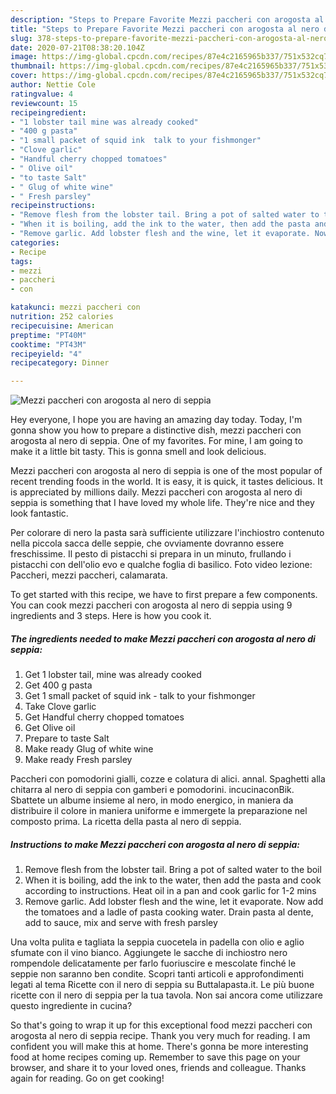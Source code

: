 ```yaml
---
description: "Steps to Prepare Favorite Mezzi paccheri con arogosta al nero di seppia"
title: "Steps to Prepare Favorite Mezzi paccheri con arogosta al nero di seppia"
slug: 378-steps-to-prepare-favorite-mezzi-paccheri-con-arogosta-al-nero-di-seppia
date: 2020-07-21T08:38:20.104Z
image: https://img-global.cpcdn.com/recipes/87e4c2165965b337/751x532cq70/mezzi-paccheri-con-arogosta-al-nero-di-seppia-recipe-main-photo.jpg
thumbnail: https://img-global.cpcdn.com/recipes/87e4c2165965b337/751x532cq70/mezzi-paccheri-con-arogosta-al-nero-di-seppia-recipe-main-photo.jpg
cover: https://img-global.cpcdn.com/recipes/87e4c2165965b337/751x532cq70/mezzi-paccheri-con-arogosta-al-nero-di-seppia-recipe-main-photo.jpg
author: Nettie Cole
ratingvalue: 4
reviewcount: 15
recipeingredient:
- "1 lobster tail mine was already cooked"
- "400 g pasta"
- "1 small packet of squid ink  talk to your fishmonger"
- "Clove garlic"
- "Handful cherry chopped tomatoes"
- " Olive oil"
- "to taste Salt"
- " Glug of white wine"
- " Fresh parsley"
recipeinstructions:
- "Remove flesh from the lobster tail. Bring a pot of salted water to the boil"
- "When it is boiling, add the ink to the water, then add the pasta and cook according to instructions. Heat oil in a pan and cook garlic for 1-2 mins"
- "Remove garlic. Add lobster flesh and the wine, let it evaporate. Now add the tomatoes and a ladle of pasta cooking water. Drain pasta al dente, add to sauce, mix and serve with fresh parsley"
categories:
- Recipe
tags:
- mezzi
- paccheri
- con

katakunci: mezzi paccheri con 
nutrition: 252 calories
recipecuisine: American
preptime: "PT40M"
cooktime: "PT43M"
recipeyield: "4"
recipecategory: Dinner

---
```



![Mezzi paccheri con arogosta al nero di seppia](https://img-global.cpcdn.com/recipes/87e4c2165965b337/751x532cq70/mezzi-paccheri-con-arogosta-al-nero-di-seppia-recipe-main-photo.jpg)

Hey everyone, I hope you are having an amazing day today. Today, I'm gonna show you how to prepare a distinctive dish, mezzi paccheri con arogosta al nero di seppia. One of my favorites. For mine, I am going to make it a little bit tasty. This is gonna smell and look delicious.

Mezzi paccheri con arogosta al nero di seppia is one of the most popular of recent trending foods in the world. It is easy, it is quick, it tastes delicious. It is appreciated by millions daily. Mezzi paccheri con arogosta al nero di seppia is something that I have loved my whole life. They're nice and they look fantastic.

Per colorare di nero la pasta sarà sufficiente utilizzare l&#39;inchiostro contenuto nella piccola sacca delle seppie, che ovviamente dovranno essere freschissime. Il pesto di pistacchi si prepara in un minuto, frullando i pistacchi con dell&#39;olio evo e qualche foglia di basilico. Foto video lezione: Paccheri, mezzi paccheri, calamarata.


To get started with this recipe, we have to first prepare a few components. You can cook mezzi paccheri con arogosta al nero di seppia using 9 ingredients and 3 steps. Here is how you cook it.

<!--inarticleads1-->

##### The ingredients needed to make Mezzi paccheri con arogosta al nero di seppia:

1. Get 1 lobster tail, mine was already cooked
1. Get 400 g pasta
1. Get 1 small packet of squid ink - talk to your fishmonger
1. Take Clove garlic
1. Get Handful cherry chopped tomatoes
1. Get  Olive oil
1. Prepare to taste Salt
1. Make ready  Glug of white wine
1. Make ready  Fresh parsley


Paccheri con pomodorini gialli, cozze e colatura di alici. annal. Spaghetti alla chitarra al nero di seppia con gamberi e pomodorini. incucinaconBik. Sbattete un albume insieme al nero, in modo energico, in maniera da distribuire il colore in maniera uniforme e immergete la preparazione nel composto prima. La ricetta della pasta al nero di seppia. 

<!--inarticleads2-->

##### Instructions to make Mezzi paccheri con arogosta al nero di seppia:

1. Remove flesh from the lobster tail. Bring a pot of salted water to the boil
1. When it is boiling, add the ink to the water, then add the pasta and cook according to instructions. Heat oil in a pan and cook garlic for 1-2 mins
1. Remove garlic. Add lobster flesh and the wine, let it evaporate. Now add the tomatoes and a ladle of pasta cooking water. Drain pasta al dente, add to sauce, mix and serve with fresh parsley


Una volta pulita e tagliata la seppia cuocetela in padella con olio e aglio sfumate con il vino bianco. Aggiungete le sacche di inchiostro nero rompendole delicatamente per farlo fuoriuscire e mescolate finché le seppie non saranno ben condite. Scopri tanti articoli e approfondimenti legati al tema Ricette con il nero di seppia su Buttalapasta.it. Le più buone ricette con il nero di seppia per la tua tavola. Non sai ancora come utilizzare questo ingrediente in cucina? 

So that's going to wrap it up for this exceptional food mezzi paccheri con arogosta al nero di seppia recipe. Thank you very much for reading. I am confident you will make this at home. There's gonna be more interesting food at home recipes coming up. Remember to save this page on your browser, and share it to your loved ones, friends and colleague. Thanks again for reading. Go on get cooking!
